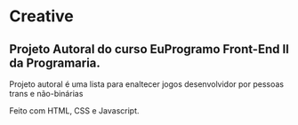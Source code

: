 # Creative

## Projeto Autoral do curso EuProgramo Front-End II da Programaria.

Projeto autoral é uma lista para enaltecer jogos desenvolvidor por pessoas trans e não-binárias

Feito com HTML, CSS e Javascript.
